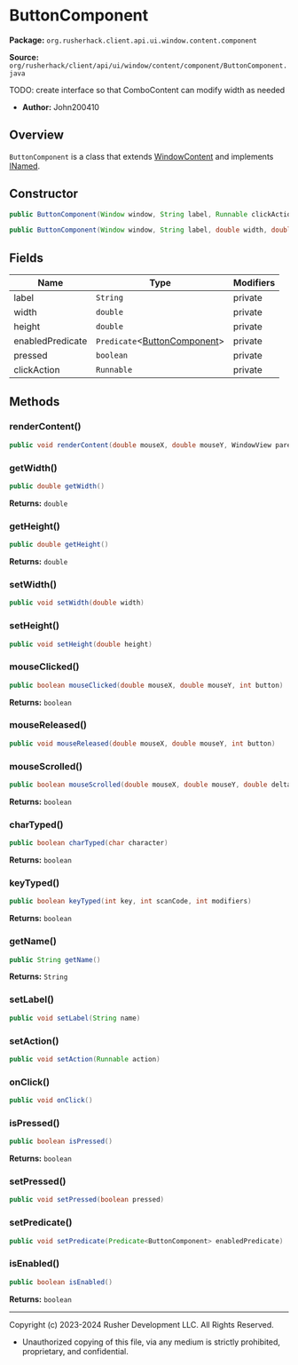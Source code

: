 # ButtonComponent

**Package:** `org.rusherhack.client.api.ui.window.content.component`

**Source:** `org/rusherhack/client/api/ui/window/content/component/ButtonComponent.java`

TODO: create interface so that ComboContent can modify width as needed
* **Author:** John200410



## Overview

`ButtonComponent` is a class that extends [WindowContent](WindowContent.md) and implements [INamed](INamed.md).

## Constructor

```java
public ButtonComponent(Window window, String label, Runnable clickAction)
```

```java
public ButtonComponent(Window window, String label, double width, double height, Runnable clickAction)
```

## Fields

| Name | Type | Modifiers |
|------|------|----------|
| label | `String` | private |
| width | `double` | private |
| height | `double` | private |
| enabledPredicate | `Predicate`<[ButtonComponent](ButtonComponent.md)> | private |
| pressed | `boolean` | private |
| clickAction | `Runnable` | private |


## Methods

### renderContent()

```java
public void renderContent(double mouseX, double mouseY, WindowView parent)
```

### getWidth()

```java
public double getWidth()
```

**Returns:** `double`

### getHeight()

```java
public double getHeight()
```

**Returns:** `double`

### setWidth()

```java
public void setWidth(double width)
```

### setHeight()

```java
public void setHeight(double height)
```

### mouseClicked()

```java
public boolean mouseClicked(double mouseX, double mouseY, int button)
```

**Returns:** `boolean`

### mouseReleased()

```java
public void mouseReleased(double mouseX, double mouseY, int button)
```

### mouseScrolled()

```java
public boolean mouseScrolled(double mouseX, double mouseY, double delta)
```

**Returns:** `boolean`

### charTyped()

```java
public boolean charTyped(char character)
```

**Returns:** `boolean`

### keyTyped()

```java
public boolean keyTyped(int key, int scanCode, int modifiers)
```

**Returns:** `boolean`

### getName()

```java
public String getName()
```

**Returns:** `String`

### setLabel()

```java
public void setLabel(String name)
```

### setAction()

```java
public void setAction(Runnable action)
```

### onClick()

```java
public void onClick()
```

### isPressed()

```java
public boolean isPressed()
```

**Returns:** `boolean`

### setPressed()

```java
public void setPressed(boolean pressed)
```

### setPredicate()

```java
public void setPredicate(Predicate<ButtonComponent> enabledPredicate)
```

### isEnabled()

```java
public boolean isEnabled()
```

**Returns:** `boolean`

---

Copyright (c) 2023-2024 Rusher Development LLC. All Rights Reserved.
* Unauthorized copying of this file, via any medium is strictly prohibited, proprietary, and confidential.
